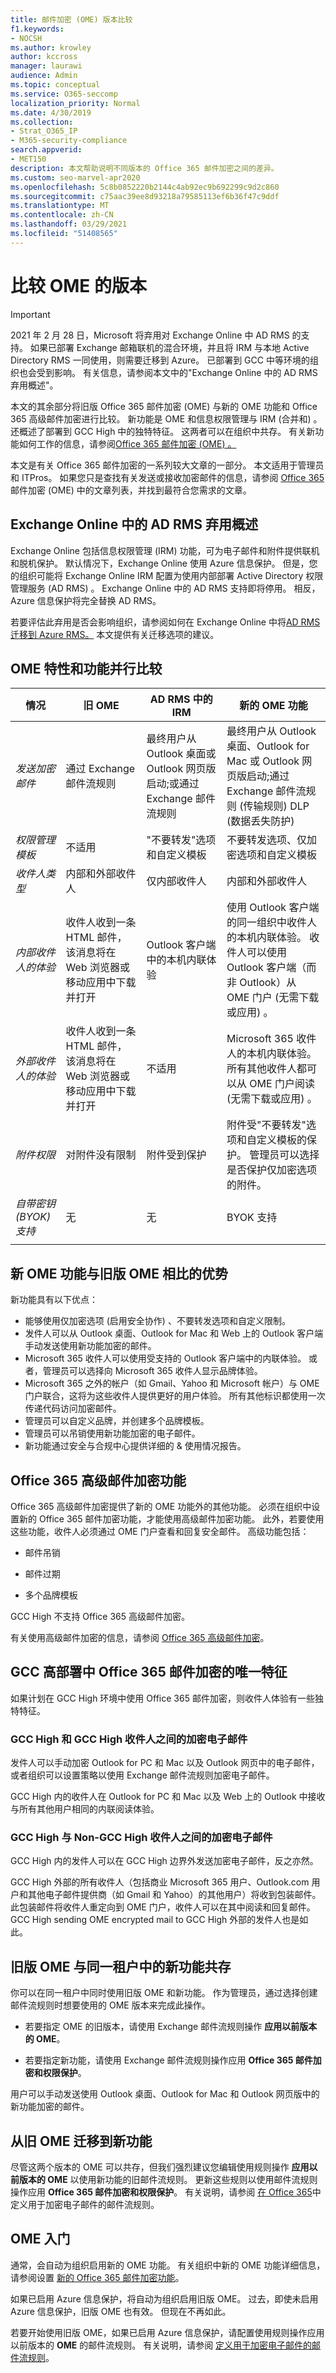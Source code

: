```yaml
---
title: 邮件加密 (OME) 版本比较
f1.keywords:
- NOCSH
ms.author: krowley
author: kccross
manager: laurawi
audience: Admin
ms.topic: conceptual
ms.service: O365-seccomp
localization_priority: Normal
ms.date: 4/30/2019
ms.collection:
- Strat_O365_IP
- M365-security-compliance
search.appverid:
- MET150
description: 本文帮助说明不同版本的 Office 365 邮件加密之间的差异。
ms.custom: seo-marvel-apr2020
ms.openlocfilehash: 5c8b0852220b2144c4ab92ec9b692299c9d2c860
ms.sourcegitcommit: c75aac39ee8d93218a79585113ef6b36f47c9ddf
ms.translationtype: MT
ms.contentlocale: zh-CN
ms.lasthandoff: 03/29/2021
ms.locfileid: "51408565"
---
```

# <a name="compare-versions-of-ome"></a>比较 OME 的版本

> [!IMPORTANT]
> 2021 年 2 月 28 日，Microsoft 将弃用对 Exchange Online 中 AD RMS 的支持。 如果已部署 Exchange 邮箱联机的混合环境，并且将 IRM 与本地 Active Directory RMS 一同使用，则需要迁移到 Azure。 已部署到 GCC 中等环境的组织也会受到影响。 有关信息，请参阅本文中的"Exchange Online 中的 AD RMS 弃用概述"。

本文的其余部分将旧版 Office 365 邮件加密 (OME) 与新的 OME 功能和 Office 365 高级邮件加密进行比较。 新功能是 OME 和信息权限管理与 IRM (合并和) 。 还概述了部署到 GCC High 中的独特特征。 这两者可以在组织中共存。 有关新功能如何工作的信息，请参阅[Office 365 邮件加密 (OME) 。 ](ome.md)

本文是有关 Office 365 邮件加密的一系列较大文章的一部分。 本文适用于管理员和 ITPros。 如果您只是查找有关发送或接收加密邮件的信息，请参阅 [Office 365 ](ome.md) 邮件加密 (OME) 中的文章列表，并找到最符合您需求的文章。

## <a name="overview-of-ad-rms-deprecation-in-exchange-online"></a>Exchange Online 中的 AD RMS 弃用概述

Exchange Online 包括信息权限管理 (IRM) 功能，可为电子邮件和附件提供联机和脱机保护。 默认情况下，Exchange Online 使用 Azure 信息保护。 但是，您的组织可能将 Exchange Online IRM 配置为使用内部部署 Active Directory 权限管理服务 (AD RMS) 。 Exchange Online 中的 AD RMS 支持即将停用。 相反，Azure 信息保护将完全替换 AD RMS。

若要评估此弃用是否会影响组织，请参阅如何在 Exchange Online 中将[AD RMS 迁移到 Azure RMS。](https://support.microsoft.com/help/5001237) 本文提供有关迁移选项的建议。

## <a name="side-by-side-comparison-of-ome-features-and-capabilities"></a>OME 特性和功能并行比较

|           **情况**           | **旧 OME**    | **AD RMS 中的 IRM**        | **新的 OME 功能** |
|-----------------------------------|-------------------|-------------------|--------------------------|
|*发送加密邮件*        |通过 Exchange 邮件流规则|最终用户从 Outlook 桌面或 Outlook 网页版启动;或通过 Exchange 邮件流规则|最终用户从 Outlook 桌面、Outlook for Mac 或 Outlook 网页版启动;通过 Exchange 邮件流规则 (传输规则) DLP (数据丢失防护) |
|*权限管理模板*       |   不适用      |"不要转发"选项和自定义模板|不要转发选项、仅加密选项和自定义模板|
|*收件人类型*                   |内部和外部收件人|仅内部收件人         |内部和外部收件人|
|*内部收件人的体验*|收件人收到一条 HTML 邮件，该消息将在 Web 浏览器或移动应用中下载并打开|Outlook 客户端中的本机内联体验|使用 Outlook 客户端的同一组织中收件人的本机内联体验。  收件人可以使用 Outlook 客户端（而非 Outlook）从 OME 门户 (无需下载或应用) 。|
|*外部收件人的体验*|收件人收到一条 HTML 邮件，该消息将在 Web 浏览器或移动应用中下载并打开|不适用|Microsoft 365 收件人的本机内联体验。 所有其他收件人都可以从 OME 门户阅读 (无需下载或应用) 。|
|*附件权限*           |对附件没有限制|附件受到保护|附件受"不要转发"选项和自定义模板的保护。 管理员可以选择是否保护仅加密选项的附件。|
|*自带密钥 (BYOK) 支持*|无                |无               |BYOK 支持          |
||

## <a name="advantages-of-the-new-ome-capabilities-over-legacy-ome"></a>新 OME 功能与旧版 OME 相比的优势

新功能具有以下优点：

- 能够使用仅加密选项 (启用安全协作) 、不要转发选项和自定义限制。
- 发件人可以从 Outlook 桌面、Outlook for Mac 和 Web 上的 Outlook 客户端手动发送使用新功能加密的邮件。
- Microsoft 365 收件人可以使用受支持的 Outlook 客户端中的内联体验。 或者，管理员可以选择向 Microsoft 365 收件人显示品牌体验。
- Microsoft 365 之外的帐户（如 Gmail、Yahoo 和 Microsoft 帐户）与 OME 门户联合，这将为这些收件人提供更好的用户体验。 所有其他标识都使用一次传递代码访问加密邮件。
- 管理员可以自定义品牌，并创建多个品牌模板。
- 管理员可以吊销使用新功能加密的电子邮件。
- 新功能通过安全与合规中心提供详细的 &amp; 使用情况报告。

## <a name="office-365-advanced-message-encryption-capabilities"></a>Office 365 高级邮件加密功能

Office 365 高级邮件加密提供了新的 OME 功能外的其他功能。 必须在组织中设置新的 Office 365 邮件加密功能，才能使用高级邮件加密功能。 此外，若要使用这些功能，收件人必须通过 OME 门户查看和回复安全邮件。 高级功能包括：

- 邮件吊销

- 邮件过期

- 多个品牌模板

GCC High 不支持 Office 365 高级邮件加密。

有关使用高级邮件加密的信息，请参阅 [Office 365 高级邮件加密](ome-advanced-message-encryption.md)。

## <a name="unique-characteristics-of-office-365-message-encryption-in-a-gcc-high-deployment"></a>GCC 高部署中 Office 365 邮件加密的唯一特征

如果计划在 GCC High 环境中使用 Office 365 邮件加密，则收件人体验有一些独特特征。

### <a name="encrypted-email-between-gcc-high-and-gcc-high-recipients"></a>GCC High 和 GCC High 收件人之间的加密电子邮件

发件人可以手动加密 Outlook for PC 和 Mac 以及 Outlook 网页中的电子邮件，或者组织可以设置策略以使用 Exchange 邮件流规则加密电子邮件。

GCC High 内的收件人在 Outlook for PC 和 Mac 以及 Web 上的 Outlook 中接收与所有其他用户相同的内联阅读体验。

### <a name="encrypted-email-between-gcc-high-and-non-gcc-high-recipients"></a>GCC High 与 Non-GCC High 收件人之间的加密电子邮件

GCC High 内的发件人可以在 GCC High 边界外发送加密电子邮件，反之亦然。

GCC High 外部的所有收件人（包括商业 Microsoft 365 用户、Outlook.com 用户和其他电子邮件提供商（如 Gmail 和 Yahoo）的其他用户）将收到包装邮件。 此包装邮件将收件人重定向到 OME 门户，收件人可以在其中阅读和回复邮件。 GCC High sending OME encrypted mail to GCC High 外部的发件人也是如此。

## <a name="coexistence-of-legacy-ome-and-the-new-capabilities-in-the-same-tenant"></a>旧版 OME 与同一租户中的新功能共存

你可以在同一租户中同时使用旧版 OME 和新功能。 作为管理员，通过选择创建邮件流规则时想要使用的 OME 版本来完成此操作。

- 若要指定 OME 的旧版本，请使用 Exchange 邮件流规则操作 **应用以前版本的 OME**。

- 若要指定新功能，请使用 Exchange 邮件流规则操作应用 **Office 365 邮件加密和权限保护**。

用户可以手动发送使用 Outlook 桌面、Outlook for Mac 和 Outlook 网页版中的新功能加密的邮件。

## <a name="migrate-from-legacy-ome-to-the-new-capabilities"></a>从旧 OME 迁移到新功能

尽管这两个版本的 OME 可以共存，但我们强烈建议您编辑使用规则操作 **应用以前版本的 OME** 以使用新功能的旧邮件流规则。 更新这些规则以使用邮件流规则操作应用 **Office 365 邮件加密和权限保护**。 有关说明，请参阅 [在 Office 365](define-mail-flow-rules-to-encrypt-email.md)中定义用于加密电子邮件的邮件流规则。

## <a name="get-started-with-ome"></a>OME 入门

通常，会自动为组织启用新的 OME 功能。 有关组织中新的 OME 功能详细信息，请参阅设置 [新的 Office 365 邮件加密功能](set-up-new-message-encryption-capabilities.md)。

如果已启用 Azure 信息保护，将自动为组织启用旧版 OME。 过去，即使未启用 Azure 信息保护，旧版 OME 也有效。 但现在不再如此。

若要开始使用旧版 OME，如果已启用 Azure 信息保护，请配置使用规则操作应用以前版本的 **OME** 的邮件流规则。 有关说明，请参阅 [定义用于加密电子邮件的邮件流规则](define-mail-flow-rules-to-encrypt-email.md)。